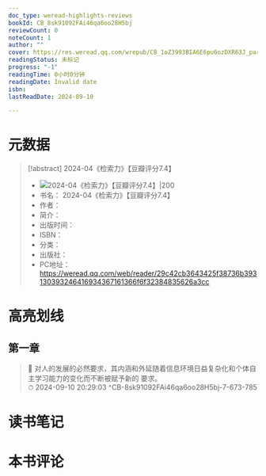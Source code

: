 ```yaml
---
doc_type: weread-highlights-reviews
bookId: CB_8sk91092FAi46qa6oo28H5bj
reviewCount: 0
noteCount: 1
author: ""
cover: https://res.weread.qq.com/wrepub/CB_1oZ3993BIA6E6pu6ozDXR63J_parsecover
readingStatus: 未标记
progress: "-1"
readingTime: 0小时0分钟
readingDate: Invalid date
isbn: 
lastReadDate: 2024-09-10

---
```

# 元数据
> [!abstract] 2024-04《检索力》【豆瓣评分7.4】
> - ![ 2024-04《检索力》【豆瓣评分7.4】|200](https://res.weread.qq.com/wrepub/CB_1oZ3993BIA6E6pu6ozDXR63J_parsecover)
> - 书名： 2024-04《检索力》【豆瓣评分7.4】
> - 作者： 
> - 简介： 
> - 出版时间： 
> - ISBN： 
> - 分类： 
> - 出版社： 
> - PC地址：https://weread.qq.com/web/reader/29c42cb3643425f38736b393130393246416934367161366f6f32384835626a3cc

# 高亮划线

## 第一章

> 📌 对人的发展的必然要求，其内涵和外延随着信息环境日益复杂化和个体自主学习能力的变化而不断被赋予新的 要求。  
> ⏱ 2024-09-10 20:29:03 ^CB-8sk91092FAi46qa6oo28H5bj-7-673-785

# 读书笔记

# 本书评论

